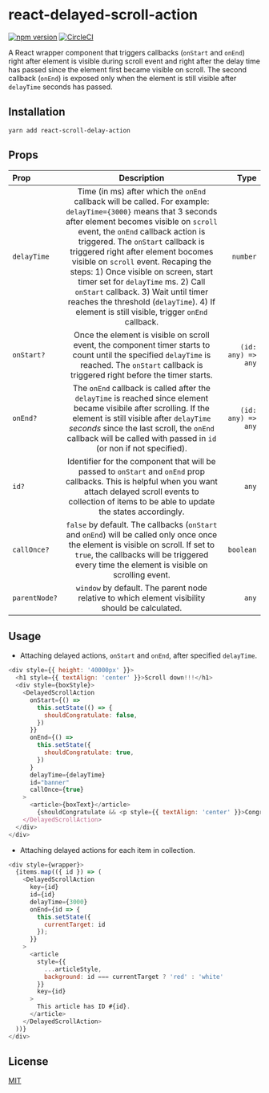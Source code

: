 # react-delayed-scroll-action

[![npm version](https://badge.fury.io/js/react-scroll-delay-action.svg)](https://badge.fury.io/js/react-scroll-delay-action)
[![CircleCI](https://circleci.com/gh/DalerAsrorov/react-scroll-delay-action.svg?style=svg)](https://circleci.com/gh/DalerAsrorov/react-scroll-delay-action)

A React wrapper component that triggers callbacks (`onStart` and `onEnd`) right after element is visible during scroll event and right after the delay time has passed since the element first became visible on scroll. The second callback (`onEnd`) is exposed only when the element is still visible after `delayTime` seconds has passed.

## Installation

```shell
yarn add react-scroll-delay-action
```

## Props

| Prop          |                                                                                                                                                                                                                                                                Description                                                                                                                                                                                                                                                                 |               Type |
| :------------ | :----------------------------------------------------------------------------------------------------------------------------------------------------------------------------------------------------------------------------------------------------------------------------------------------------------------------------------------------------------------------------------------------------------------------------------------------------------------------------------------------------------------------------------------: | -----------------: |
| `delayTime`   | Time (in ms) after which the `onEnd` callback will be called. For example: `delayTime={3000}` means that 3 seconds after element becomes visible on `scroll` event, the `onEnd` callback action is triggered. The `onStart` callback is triggered right after element bocomes visible on `scroll` event. Recaping the steps: 1) Once visible on screen, start timer set for `delayTime` ms. 2) Call `onStart` callback. 3) Wait until timer reaches the threshold (`delayTime`). 4) If element is still visible, trigger `onEnd` callback. |           `number` |
| `onStart?`    |                                                                                                                                                                      Once the element is visible on scroll event, the component timer starts to count until the specified `delayTime` is reached. The `onStart` callback is triggered right before the timer starts.                                                                                                                                                                       | `(id: any) => any` |
| `onEnd?`      |                                                                                                                            The `onEnd` callback is called after the `delayTime` is reached since element became visibile after scrolling. If the element is still visible after `delayTime` _seconds_ since the last scroll, the `onEnd` callback will be called with passed in `id` (or non if not specified).                                                                                                                            | `(id: any) => any` |
| `id?`         |                                                                                                                                                          Identifier for the component that will be passed to `onStart` and `onEnd` prop callbacks. This is helpful when you want attach delayed scroll events to collection of items to be able to update the states accordingly.                                                                                                                                                          |              `any` |
| `callOnce?`   |                                                                                                                                                     `false` by default. The callbacks (`onStart` and `onEnd`) will be called only once once the element is visible on scroll. If set to `true`, the callbacks will be triggered every time the element is visible on scrolling event.                                                                                                                                                      |          `boolean` |
| `parentNode?` |                                                                                                                                                                                                                      `window` by default. The parent node relative to which element visibility should be calculated.                                                                                                                                                                                                                       |              `any` |

## Usage

- Attaching delayed actions, `onStart` and `onEnd`, after specified `delayTime`.

```javascript
<div style={{ height: '40000px' }}>
  <h1 style={{ textAlign: 'center' }}>Scroll down!!!</h1>
  <div style={boxStyle}>
    <DelayedScrollAction
      onStart={() =>
        this.setState(() => {
          shouldCongratulate: false,
        })
      }}
      onEnd={() =>
        this.setState({
          shouldCongratulate: true,
        })
      }
      delayTime={delayTime}
      id="banner"
      callOnce={true}
    >
      <article>{boxText}</article>
        {shouldCongratulate && <p style={{ textAlign: 'center' }}>Congratulations!/p>}
    </DelayedScrollAction>
  </div>
</div>
```

- Attaching delayed actions for each item in collection.

```javascript
<div style={wrapper}>
  {items.map(({ id }) => (
    <DelayedScrollAction
      key={id}
      id={id}
      delayTime={3000}
      onEnd={id => {
        this.setState({
          currentTarget: id
        });
      }}
    >
      <article
        style={{
          ...articleStyle,
          background: id === currentTarget ? 'red' : 'white'
        }}
        key={id}
      >
        This article has ID #{id}.
      </article>
    </DelayedScrollAction>
  ))}
</div>
```

## License

[MIT](./LICENSE)
